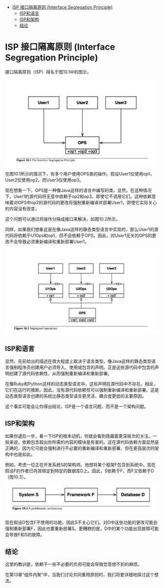 
- [ISP 接口隔离原则 (Interface Segregation Principle)](#isp-接口隔离原则-interface-segregation-principle)
  - [ISP和语言](#isp和语言)
  - [ISP和架构](#isp和架构)
  - [结论](#结论)

# ISP 接口隔离原则 (Interface Segregation Principle)

接口隔离原则（ISP）得名于图10.1中的图示。

![图10.1](./static/10.1.png)

在图10.1所示的情况下，有多个用户使用OPS类的操作。假设User1仅使用op1，User2仅使用op2，而User3仅使用op3。

现在想象一下，OPS是一种像Java这样的语言中编写的类。显然，在这种情况下，User1的源代码将无意中依赖于op2和op3，即使它不调用它们。这种依赖意味着对OPS中op2的源代码的更改将强制重新编译并部署User1，即使它实际关心的内容没有改变。

这个问题可以通过将操作分隔成接口来解决，如图10.2所示。

同样，如果我们想象这是在像Java这样的静态类型语言中实现的，那么User1的源代码将依赖于U1Ops和op1，但不会依赖于OPS。因此，对User1无关的OPS的更改不会导致必须重新编译和重新部署User1。

![图10.2](./static/10.2.png)

## ISP和语言

显然，先前给出的描述在很大程度上取决于语言类型。像Java这样的静态类型语言强制程序员创建用户必须导入、使用或包含的声明。正是这些源代码中包含的声明创建了源代码依赖性，从而强制重新编译和重新部署。

在像Ruby和Python这样的动态类型语言中，这些声明在源代码中不存在。相反，它们在运行时推断。因此，没有源代码依赖性可以强制重新编译和重新部署。这是动态类型语言创建的系统比静态类型语言更灵活、耦合度更低的主要原因。

这个事实可能会让你得出结论，ISP是一个语言问题，而不是一个架构问题。

## ISP和架构

如果你退后一步，看一下ISP的根本动机，你就会看到隐藏着更深层次的关注。一般来说，依赖包含超出你所需的内容的模块是有害的。这在源代码依赖方面显然是正确的，因为它可能会强制进行不必要的重新编译和重新部署，但在更高层次的架构中也是如此。

例如，考虑一位正在开发系统S的架构师。他想将某个框架F包含到系统中。现在假设F的作者已将其绑定到特定的数据库D上。因此，S依赖于F，而F又依赖于D（图10.3）。

![图10.3](./static/10.3.png)

现在假设D包含F不使用的功能，因此S不关心它们。对D中这些功能的更改可能会强制重新部署F，因此也要重新部署S。更糟糕的是，D中的某个功能出现故障可能会导致F和S的故障。

## 结论

这里的教训是，依赖于一些不必要的负担可能会导致您意想不到的麻烦。

在第13章“组件内聚”中，当我们讨论共同重用原则时，我们将更详细地探讨这个想法。
